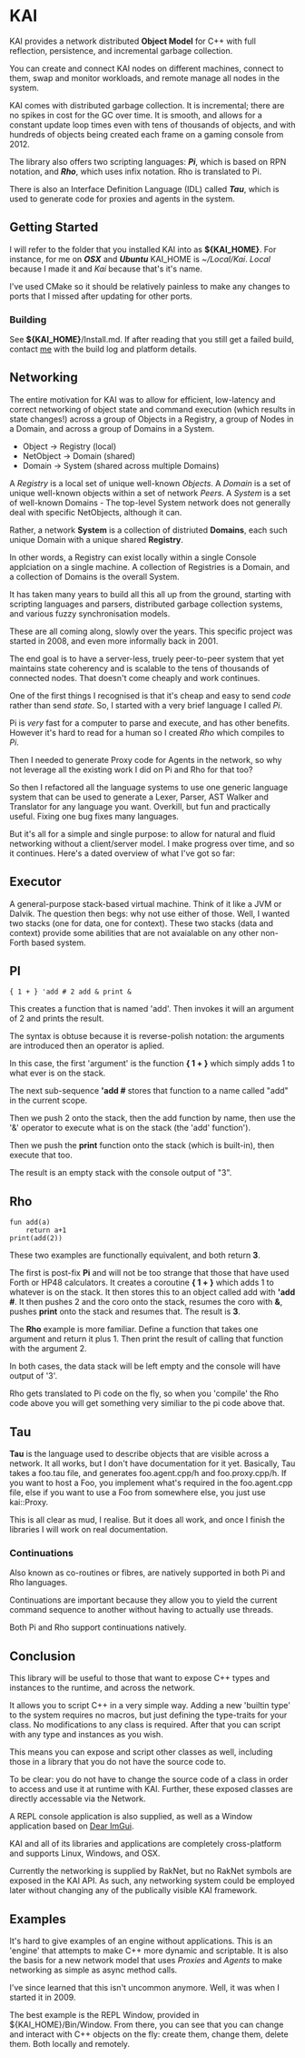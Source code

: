 # KAI

KAI provides a network distributed **Object Model** for C++ with full reflection, persistence, and incremental garbage collection.

You can create and connect KAI nodes on different machines, connect to them, swap and monitor workloads, and remote manage all nodes in the system.

KAI comes with distributed garbage collection. It is incremental; there are no spikes in cost for the GC over time. It is smooth, and allows for a constant update loop times even with tens of thousands of objects, and with hundreds of objects being created each frame on a gaming console from 2012.

The library also offers two scripting languages: ***Pi***, which is based on RPN notation, and ***Rho***, which uses infix notation. Rho is translated to Pi.

There is also an Interface Definition Language (IDL) called ***Tau***, which is used to generate code for proxies and agents in the system.

## Getting Started

I will refer to the folder that you installed KAI into as **${KAI_HOME}**. For instance, for me on ***OSX*** and ***Ubuntu*** KAI_HOME is *~/Local/Kai*. *Local* because I made it and *Kai* because that's it's name.

I've used CMake so it should be relatively painless to make any changes to ports that I missed after updating for other ports.

### Building

See **${KAI_HOME}**/Install.md. If after reading that you still get a failed build, contact [me](matilto:christian.schladetsch@gmail.com) with the build log and platform details.

## Networking

The entire motivation for KAI was to allow for efficient, low-latency and correct networking of object state and command execution (which results in state changes!) across a group of Objects in a Registry, a group of Nodes in a Domain, and across a group of Domains in a System.

* Object -> Registry (local)
* NetObject -> Domain (shared)
* Domain -> System (shared across multiple Domains)

A *Registry* is a local set of unique well-known *Objects*. A *Domain* is a set of unique well-known objects within a set of network *Peers*. A *System* is a set of well-known Domains - The top-level System network does not generally deal with specific NetObjects, although it can.

Rather, a network **System** is a collection of distriuted **Domains**, each such unique Domain with a unique shared **Registry**. 

In other words, a Registry can exist locally within a single Console applciation on a single machine. A collection of Registries is a Domain, and a collection of Domains is the overall System.

It has taken many years to build all this all up from the ground, starting with scripting languages and parsers, distributed garbage collection systems, and various fuzzy synchronisation models.

These are all coming along, slowly over the years. This specific project was started in 2008, and even more informally back in 2001.

The end goal is to have a server-less, truely peer-to-peer system that yet maintains state coherency and is scalable to the tens of thousands of connected nodes. That doesn't come cheaply and work continues.

One of the first things I recognised is that it's cheap and easy to send *code* rather than send *state*. So, I started with a very brief language I called *Pi*.

Pi is _very_ fast for a computer to parse and execute, and has other benefits. However it's hard to read for a human so I created *Rho* which compiles to *Pi*.

Then I needed to generate Proxy code for Agents in the network, so why not leverage all the existing work I did on Pi and Rho for that too?

So then I refactored all the language systems to use one generic language system that can be used to generate a Lexer, Parser, AST Walker and Translator for any language you want. Overkill, but fun and practically useful. Fixing one bug fixes many languages.

But it's all for a simple and single purpose: to allow for natural and fluid networking without a client/server model. I make progress over time, and so it continues. Here's a dated overview of what I've got so far:

## Executor

A general-purpose stack-based virtual machine. Think of it like a JVM or Dalvik. The question then begs: why not use either of those. Well, I wanted two stacks (one for data, one for context). These two stacks (data and context) provide some abilities that are not avaialable on any other non-Forth based system.

## PI

	{ 1 + } 'add # 2 add & print &

This creates a function that is named 'add'. Then invokes it will an argument of 2 and prints the result.

The syntax is obtuse because it is reverse-polish notation: the arguments are introduced then an operator is aplied.

In this case, the first 'argument' is the function **{ 1 + }** which simply adds 1 to what ever is on the stack.

The next sub-sequence **'add #** stores that function to a name called "add" in the current scope.

Then we push 2 onto the stack, then the add function by name, then use the '&' operator to execute what is on the stack (the 'add' function').

Then we push the **print** function onto the stack (which is built-in), then execute that too.

The result is an empty stack with the console output of "3".

## Rho

	fun add(a)
		return a+1
	print(add(2))

These two examples are functionally equivalent, and both return **3**. 

The first is post-fix **Pi** and will not be too strange that those that have used Forth or HP48 calculators. It creates a coroutine __{ 1 + }__ which adds 1 to whatever is on the stack. It then stores this to an object called add with __'add #__. It then pushes 2 and the coro onto the stack, resumes the coro with __&__, pushes **print** onto the stack and resumes that. The result is **3**.

The **Rho** example is more familiar. Define a function that takes one argument and return it plus 1. Then print the result of calling that function with the argument 2.

In both cases, the data stack will be left empty and the console will have output of '3'. 

Rho gets translated to Pi code on the fly, so when you 'compile' the Rho code above you will get something very similiar to the pi code above that.

## Tau

**Tau** is the language used to describe objects that are visible across a network. It all works, but I don't have documentation for it yet. Basically, Tau takes a foo.tau file, and generates foo.agent.cpp/h and foo.proxy.cpp/h. If you want to host a Foo, you implement what's required in the foo.agent.cpp file, else if you want to use a Foo from somewhere else, you just use kai::Proxy<Foo>.

This is all clear as mud, I realise. But it does all work, and once I finish the libraries I will work on real documentation.

### Continuations

Also known as co-routines or fibres, are natively supported in both Pi and Rho languages.

Continuations are important because they allow you to yield the current command sequence to another without having to actually use threads.

Both Pi and Rho support continuations natively.

## Conclusion

This library will be useful to those that want to expose C++ types and instances to the runtime, and across the network.

It allows you to script C++ in a very simple way. Adding a new 'builtin type' to the system requires no macros, but just defining the type-traits for your class. No modifications to any class is required. After that you can script with any type and instances as you wish.

This means you can expose and script other classes as well, including those in a library that you do not have the source code to.

To be clear: you do not have to change the source code of a class in order to access and use it at runtime with KAI. Further, these exposed classes are directly accessable via the Network.

A REPL console application is also supplied, as well as a Window application based on [Dear ImGui](https://github.com/ocornut/imgui).

KAI and all of its libraries and applications are completely cross-platform and supports Linux, Windows, and OSX.

Currently the networking is supplied by RakNet, but no RakNet symbols are exposed in the KAI API. As such, any networking system could be employed later without changing any of the publically visible KAI framework.

## Examples

It's hard to give examples of an engine without applications. This is an 'engine' that attempts to make C++ more dynamic and scriptable. It is also the basis for a new network model that uses *Proxies* and *Agents* to make networking as simple as async method calls.

I've since learned that this isn't uncommon anymore. Well, it was when I started it in 2009.

The best example is the REPL Window, provided in ${KAI_HOME}/Bin/Window. From there, you can see that you can change and interact with C++ objects on the fly: create them, change them, delete them. Both locally and remotely.

